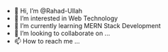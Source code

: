 - 👋 Hi, I’m @Rahad-Ullah
- 👀 I’m interested in Web Technology
- 🌱 I’m currently learning MERN Stack Development
- 💞️ I’m looking to collaborate on ...
- 📫 How to reach me ...

<!---
Rahad-Ullah/Rahad-Ullah is a ✨ special ✨ repository because its `README.md` (this file) appears on your GitHub profile.
You can click the Preview link to take a look at your changes.
--->

